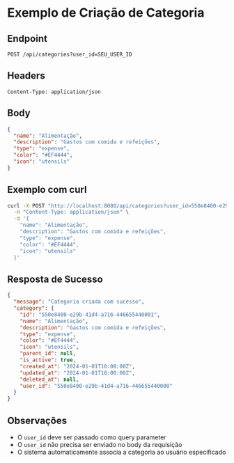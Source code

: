 # Exemplo de Criação de Categoria

## Endpoint
```
POST /api/categories?user_id=SEU_USER_ID
```

## Headers
```
Content-Type: application/json
```

## Body
```json
{
  "name": "Alimentação",
  "description": "Gastos com comida e refeições",
  "type": "expense",
  "color": "#EF4444",
  "icon": "utensils"
}
```

## Exemplo com curl
```bash
curl -X POST "http://localhost:8080/api/categories?user_id=550e8400-e29b-41d4-a716-446655440000" \
  -H "Content-Type: application/json" \
  -d '{
    "name": "Alimentação",
    "description": "Gastos com comida e refeições",
    "type": "expense",
    "color": "#EF4444",
    "icon": "utensils"
  }'
```

## Resposta de Sucesso
```json
{
  "message": "Categoria criada com sucesso",
  "category": {
    "id": "550e8400-e29b-41d4-a716-446655440001",
    "name": "Alimentação",
    "description": "Gastos com comida e refeições",
    "type": "expense",
    "color": "#EF4444",
    "icon": "utensils",
    "parent_id": null,
    "is_active": true,
    "created_at": "2024-01-01T10:00:00Z",
    "updated_at": "2024-01-01T10:00:00Z",
    "deleted_at": null,
    "user_id": "550e8400-e29b-41d4-a716-446655440000"
  }
}
```

## Observações
- O `user_id` deve ser passado como query parameter
- O `user_id` não precisa ser enviado no body da requisição
- O sistema automaticamente associa a categoria ao usuário especificado 